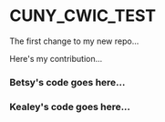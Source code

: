 # CUNY_CWIC_TEST

The first change to my new repo...

Here's my contribution...


###  Betsy's code goes here...



###  Kealey's code goes here...


